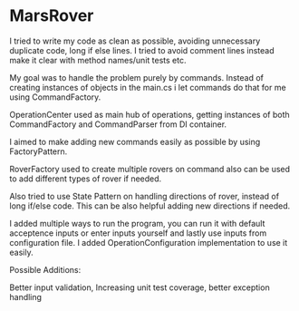 # MarsRover

I tried to write my code as clean as possible, avoiding unnecessary duplicate code, long if else lines. I tried to avoid comment lines instead make it clear with method names/unit tests etc.

My goal was to handle the problem purely by commands. Instead of creating instances of objects in the main.cs i let commands do that for me using CommandFactory.

OperationCenter used as main hub of operations, getting instances of both CommandFactory and CommandParser from DI container.

I aimed to make adding new commands easily as possible by using FactoryPattern.

RoverFactory used to create multiple rovers on command also can be used to add different types of rover if needed.

Also tried to use State Pattern on handling directions of rover, instead of long if/else code. This can be also helpful adding new directions if  needed.

I added multiple ways to run the program, you can run it with default acceptence inputs or enter inputs yourself and lastly use inputs from configuration file. I added OperationConfiguration implementation to use it easily.


Possible Additions:

Better input validation,  Increasing unit test coverage, better exception handling

